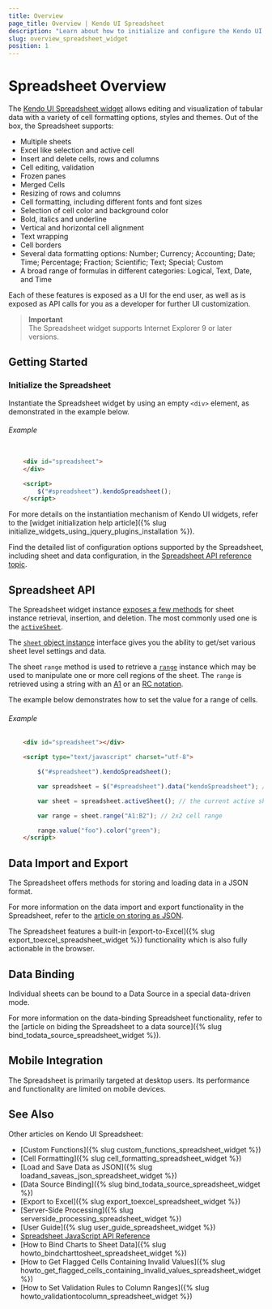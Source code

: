 ```yaml
---
title: Overview
page_title: Overview | Kendo UI Spreadsheet
description: "Learn about how to initialize and configure the Kendo UI Spreadsheet widget."
slug: overview_spreadsheet_widget
position: 1
---
```


# Spreadsheet Overview

The [Kendo UI Spreadsheet widget](http://demos.telerik.com/kendo-ui/spreadsheet/index) allows editing and visualization of tabular data with a variety of cell formatting options, styles and themes. Out of the box, the Spreadsheet supports:

* Multiple sheets
* Excel like selection and active cell
* Insert and delete cells, rows and columns
* Cell editing, validation
* Frozen panes
* Merged Cells
* Resizing of rows and columns
* Cell formatting, including different fonts and font sizes
* Selection of cell color and background color
* Bold, italics and underline
* Vertical and horizontal cell alignment
* Text wrapping
* Cell borders
* Several data formatting options: Number; Currency; Accounting; Date; Time; Percentage; Fraction; Scientific; Text; Special; Custom
* A broad range of formulas in different categories: Logical, Text, Date, and Time

Each of these features is exposed as a UI for the end user, as well as is exposed as API calls for you as a developer for further UI customization.

> **Important**  
> The Spreadsheet widget supports Internet Explorer 9 or later versions.

## Getting Started

### Initialize the Spreadsheet

Instantiate the Spreadsheet widget by using an empty `<div>` element, as demonstrated in the example below.

###### Example

```html

    <div id="spreadsheet">
    </div>

    <script>
        $("#spreadsheet").kendoSpreadsheet();
    </script>
```

For more details on the instantiation mechanism of Kendo UI widgets, refer to the [widget initialization help article]({% slug initialize_widgets_using_jquery_plugins_installation %}).

Find the detailed list of configuration options supported by the Spreadsheet, including sheet and data configuration, in the [Spreadsheet API reference topic](/api/javascript/ui/spreadsheet).

## Spreadsheet API

The Spreadsheet widget instance [exposes a few methods](/api/javascript/ui/spreadsheet#methods) for sheet instance retrieval, insertion, and deletion. The most commonly used one is the [`activeSheet`](/api/javascript/ui/spreadsheet#methods-activeSheet).

The [`sheet` object instance](/api/javascript/spreadsheet/sheet) interface gives you the ability to get/set various sheet level settings and data.

The sheet `range` method is used to retrieve a [`range`](/api/javascript/spreadsheet/range) instance which may be used to manipulate one or more cell regions of the sheet. The `range` is retrieved using a string with an [A1](https://msdn.microsoft.com/en-us/library/bb211395.aspx) or an [RC notation](http://excelribbon.tips.net/T008803_Understanding_R1C1_References.html).

The example below demonstrates how to set the value for a range of cells.

###### Example

``` html
    <div id="spreadsheet"></div>

    <script type="text/javascript" charset="utf-8">

        $("#spreadsheet").kendoSpreadsheet();

        var spreadsheet = $("#spreadsheet").data("kendoSpreadsheet"); // the widget instance

        var sheet = spreadsheet.activeSheet(); // the current active sheet

        var range = sheet.range("A1:B2"); // 2x2 cell range

        range.value("foo").color("green");
    </script>
```

## Data Import and Export

The Spreadsheet offers methods for storing and loading data in a JSON format.

For more information on the data import and export functionality in the Spreadsheet, refer to the [article on storing as JSON](import-and-export-data/overview).

The Spreadsheet features a built-in [export-to-Excel]({% slug export_toexcel_spreadsheet_widget %}) functionality which is also fully actionable in the browser.

## Data Binding

Individual sheets can be bound to a Data Source in a special data-driven mode.

For more information on the data-binding Spreadsheet functionality, refer to the [article on biding the Spreadsheet to a data source]({% slug bind_todata_source_spreadsheet_widget %}).

## Mobile Integration

The Spreadsheet is primarily targeted at desktop users. Its performance and functionality are limited on mobile devices.  

## See Also

Other articles on Kendo UI Spreadsheet:

* [Custom Functions]({% slug custom_functions_spreadsheet_widget %})
* [Cell Formatting]({% slug cell_formatting_spreadsheet_widget %})
* [Load and Save Data as JSON]({% slug loadand_saveas_json_spreadsheet_widget %})
* [Data Source Binding]({% slug bind_todata_source_spreadsheet_widget %})
* [Export to Excel]({% slug export_toexcel_spreadsheet_widget %})
* [Server-Side Processing]({% slug serverside_processing_spreadsheet_widget %})
* [User Guide]({% slug user_guide_spreadsheet_widget %})
* [Spreadsheet JavaScript API Reference](/api/javascript/ui/spreadsheet)
* [How to Bind Charts to Sheet Data]({% slug howto_bindcharttosheet_spreadsheet_widget %})
* [How to Get Flagged Cells Containing Invalid Values]({% slug howto_get_flagged_cells_containing_invalid_values_spreadsheet_widget %})
* [How to Set Validation Rules to Column Ranges]({% slug howto_validationtocolumn_spreadsheet_widget %})
